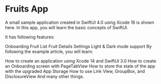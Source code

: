 # Fruits App

A small sample application created in SwiftUI 4.0 using Xcode 16 is shown here. In this app, you will learn the basic concepts of SwiftUI.

It has following features:

Onboarding
Fruit List
Fruit Details
Settings
Light & Dark mode support
By following the example article, you will learn:

How to create an application using Xcode 14 and SwiftUI 3.0
How to create an Onboarding screen with PageTabView
How to store the state of the app with the upgraded App Storage
How to use Link View, GroupBox, and DisclosureView
And many other things.
